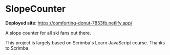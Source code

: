 # SlopeCounter

**Deployed site**: https://comforting-donut-7853fb.netlify.app/

A slope counter for all ski fans out there.

This project is largely based on Scrimba's Learn JavaScript course. Thanks to Scrimba.
